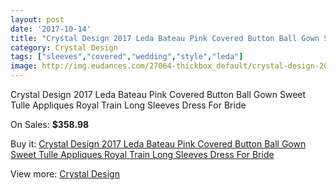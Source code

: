 ```yaml
---
layout: post
date: '2017-10-14'
title: "Crystal Design 2017 Leda Bateau Pink Covered Button Ball Gown Sweet Tulle Appliques Royal Train Long Sleeves Dress For Bride"
category: Crystal Design 
tags: ["sleeves","covered","wedding","style","leda"]
image: http://img.eudances.com/27064-thickbox_default/crystal-design-2017-leda-bateau-pink-covered-button-ball-gown-sweet-tulle-appliques-royal-train-long-sleeves-dress-for-bride.jpg
---
```

Crystal Design 2017 Leda Bateau Pink Covered Button Ball Gown Sweet Tulle Appliques Royal Train Long Sleeves Dress For Bride

On Sales: **$358.98**
<a href="https://www.eudances.com/en/crystal-design/9084-crystal-design-2017-leda-bateau-pink-covered-button-ball-gown-sweet-tulle-appliques-royal-train-long-sleeves-dress-for-bride.html"><amp-img layout="responsive" width="600" height="600" src="//img.eudances.com/27064-thickbox_default/crystal-design-2017-leda-bateau-pink-covered-button-ball-gown-sweet-tulle-appliques-royal-train-long-sleeves-dress-for-bride.jpg" alt="Crystal Design 2017 Leda Bateau Pink Covered Button Ball Gown Sweet Tulle Appliques Royal Train Long Sleeves Dress For Bride 0" /></a>
<a href="https://www.eudances.com/en/crystal-design/9084-crystal-design-2017-leda-bateau-pink-covered-button-ball-gown-sweet-tulle-appliques-royal-train-long-sleeves-dress-for-bride.html"><amp-img layout="responsive" width="600" height="600" src="//img.eudances.com/27069-thickbox_default/crystal-design-2017-leda-bateau-pink-covered-button-ball-gown-sweet-tulle-appliques-royal-train-long-sleeves-dress-for-bride.jpg" alt="Crystal Design 2017 Leda Bateau Pink Covered Button Ball Gown Sweet Tulle Appliques Royal Train Long Sleeves Dress For Bride 1" /></a>
<a href="https://www.eudances.com/en/crystal-design/9084-crystal-design-2017-leda-bateau-pink-covered-button-ball-gown-sweet-tulle-appliques-royal-train-long-sleeves-dress-for-bride.html"><amp-img layout="responsive" width="600" height="600" src="//img.eudances.com/27068-thickbox_default/crystal-design-2017-leda-bateau-pink-covered-button-ball-gown-sweet-tulle-appliques-royal-train-long-sleeves-dress-for-bride.jpg" alt="Crystal Design 2017 Leda Bateau Pink Covered Button Ball Gown Sweet Tulle Appliques Royal Train Long Sleeves Dress For Bride 2" /></a>
<a href="https://www.eudances.com/en/crystal-design/9084-crystal-design-2017-leda-bateau-pink-covered-button-ball-gown-sweet-tulle-appliques-royal-train-long-sleeves-dress-for-bride.html"><amp-img layout="responsive" width="600" height="600" src="//img.eudances.com/27067-thickbox_default/crystal-design-2017-leda-bateau-pink-covered-button-ball-gown-sweet-tulle-appliques-royal-train-long-sleeves-dress-for-bride.jpg" alt="Crystal Design 2017 Leda Bateau Pink Covered Button Ball Gown Sweet Tulle Appliques Royal Train Long Sleeves Dress For Bride 3" /></a>
<a href="https://www.eudances.com/en/crystal-design/9084-crystal-design-2017-leda-bateau-pink-covered-button-ball-gown-sweet-tulle-appliques-royal-train-long-sleeves-dress-for-bride.html"><amp-img layout="responsive" width="600" height="600" src="//img.eudances.com/27066-thickbox_default/crystal-design-2017-leda-bateau-pink-covered-button-ball-gown-sweet-tulle-appliques-royal-train-long-sleeves-dress-for-bride.jpg" alt="Crystal Design 2017 Leda Bateau Pink Covered Button Ball Gown Sweet Tulle Appliques Royal Train Long Sleeves Dress For Bride 4" /></a>
<a href="https://www.eudances.com/en/crystal-design/9084-crystal-design-2017-leda-bateau-pink-covered-button-ball-gown-sweet-tulle-appliques-royal-train-long-sleeves-dress-for-bride.html"><amp-img layout="responsive" width="600" height="600" src="//img.eudances.com/27065-thickbox_default/crystal-design-2017-leda-bateau-pink-covered-button-ball-gown-sweet-tulle-appliques-royal-train-long-sleeves-dress-for-bride.jpg" alt="Crystal Design 2017 Leda Bateau Pink Covered Button Ball Gown Sweet Tulle Appliques Royal Train Long Sleeves Dress For Bride 5" /></a>

Buy it: [Crystal Design 2017 Leda Bateau Pink Covered Button Ball Gown Sweet Tulle Appliques Royal Train Long Sleeves Dress For Bride](https://www.eudances.com/en/crystal-design/9084-crystal-design-2017-leda-bateau-pink-covered-button-ball-gown-sweet-tulle-appliques-royal-train-long-sleeves-dress-for-bride.html "Crystal Design 2017 Leda Bateau Pink Covered Button Ball Gown Sweet Tulle Appliques Royal Train Long Sleeves Dress For Bride")

View more: [Crystal Design ](https://www.eudances.com/en/134-crystal-design "Crystal Design ")